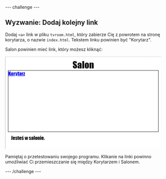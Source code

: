\--- challenge \---

## Wyzwanie: Dodaj kolejny link

Dodaj `<a>` link w pliku `tvroom.html`, który zabierze Cię z powrotem na stronę korytarza, o nazwie `index.html`. Tekstem linku powinien być "Korytarz".

Salon powinien mieć link, który możesz kliknąć:

![zrzut ekranu](images/rooms-hall-link.png)

Pamiętaj o przetestowaniu swojego programu. Klikanie na linki powinno umożliwiać Ci przemieszczanie się między Korytarzem i Salonem.

\--- /challenge \---